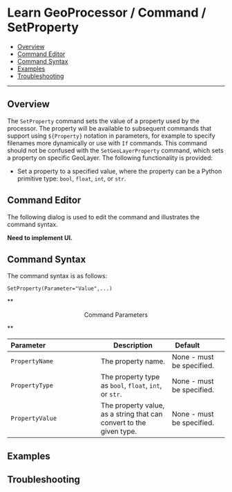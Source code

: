 # Learn GeoProcessor / Command / SetProperty #

* [Overview](#overview)
* [Command Editor](#command-editor)
* [Command Syntax](#command-syntax)
* [Examples](#examples)
* [Troubleshooting](#troubleshooting)

-------------------------

## Overview ##

The `SetProperty` command sets the value of a property used by the processor. The
property will be available to subsequent commands that support using `${Property}` notation in
parameters, for example to specify filenames more dynamically or use with `If` commands. This
command should not be confused with the `SetGeoLayerProperty` command, which sets a
property on specific GeoLayer. The following functionality is provided:

* Set a property to a specified value, where the property can be a Python primitive type: `bool`, `float`,
`int`, or `str`.

## Command Editor ##

The following dialog is used to edit the command and illustrates the command syntax.

**Need to implement UI.**

## Command Syntax ##

The command syntax is as follows:

```text
SetProperty(Parameter="Value",...)
```
**<p style="text-align: center;">
Command Parameters
</p>**

| **Parameter**&nbsp;&nbsp;&nbsp;&nbsp;&nbsp;&nbsp;&nbsp;&nbsp;&nbsp;&nbsp;&nbsp;&nbsp;&nbsp;&nbsp;&nbsp;&nbsp;&nbsp;&nbsp;&nbsp;&nbsp;&nbsp;&nbsp;&nbsp;&nbsp;&nbsp;&nbsp; | **Description** | **Default**&nbsp;&nbsp;&nbsp;&nbsp;&nbsp;&nbsp;&nbsp;&nbsp;&nbsp;&nbsp; |
| --------------|-----------------|----------------- |
| `PropertyName` | The property name. | None - must be specified. |
| `PropertyType` | The property type as `bool`, `float`, `int`, or `str`. | None - must be specified. |
| `PropertyValue` | The property value, as a string that can convert to the given type. | None - must be specified. |


## Examples ##

## Troubleshooting ##
